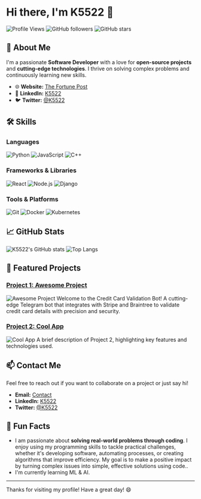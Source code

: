 # Hi there, I'm K5522 👋

![Profile Views](https://komarev.com/ghpvc/?username=K5522&color=blue)
![GitHub followers](https://img.shields.io/github/followers/K5522?label=Followers)
![GitHub stars](https://img.shields.io/github/stars/K5522?label=Stars)

## 🚀 About Me
I'm a passionate **Software Developer** with a love for **open-source projects** and **cutting-edge technologies**. I thrive on solving complex problems and continuously learning new skills.

- 🌐 **Website:** [The Fortune Post](https://thefortunepost.com)
- 💼 **LinkedIn:** [K5522](https://www.linkedin.com/in/imluckey)
- 🐦 **Twitter:** [@K5522](https://twitter.com/K5522)

## 🛠️ Skills

### Languages
![Python](https://img.shields.io/badge/Python-3776AB?style=for-the-badge&logo=python&logoColor=white)
![JavaScript](https://img.shields.io/badge/JavaScript-F7DF1E?style=for-the-badge&logo=javascript&logoColor=black)
![C++](https://img.shields.io/badge/C++-00599C?style=for-the-badge&logo=cplusplus&logoColor=white)

### Frameworks & Libraries
![React](https://img.shields.io/badge/React-61DAFB?style=for-the-badge&logo=react&logoColor=black)
![Node.js](https://img.shields.io/badge/Node.js-339933?style=for-the-badge&logo=nodedotjs&logoColor=white)
![Django](https://img.shields.io/badge/Django-092E20?style=for-the-badge&logo=django&logoColor=white)

### Tools & Platforms
![Git](https://img.shields.io/badge/Git-F05032?style=for-the-badge&logo=git&logoColor=white)
![Docker](https://img.shields.io/badge/Docker-2496ED?style=for-the-badge&logo=docker&logoColor=white)
![Kubernetes](https://img.shields.io/badge/Kubernetes-326CE5?style=for-the-badge&logo=kubernetes&logoColor=white)

## 📈 GitHub Stats

![K5522's GitHub stats](https://github-readme-stats.vercel.app/api?username=K5522&show_icons=true&theme=radical)
![Top Langs](https://github-readme-stats.vercel.app/api/top-langs/?username=K5522&layout=compact&theme=radical)

## 🌟 Featured Projects

### [Project 1: Awesome Project](https://github.com/K5522/CC_Validator)
![Awesome Project](https://img.shields.io/github/stars/K5522/awesome-project?style=social)
Welcome to the Credit Card Validation Bot! A cutting-edge Telegram bot that integrates with Stripe and Braintree to validate credit card details with precision and security.

### [Project 2: Cool App](https://github.com/K5522/cool-app)
![Cool App](https://img.shields.io/github/stars/K5522/cool-app?style=social)
A brief description of Project 2, highlighting key features and technologies used.

## 📫 Contact Me
Feel free to reach out if you want to collaborate on a project or just say hi!

- **Email:** [Contact](mailto:djdf37rrk@duck.com)
- **LinkedIn:** [K5522](https://in.linkedin.com/in/imluckey)
- **Twitter:** [@K5522](https://twitter.com/K5522)

## 🎉 Fun Facts
- I am passionate about **solving real-world problems through coding**. I enjoy using my programming skills to tackle practical challenges, whether it's developing software, automating processes, or creating algorithms that improve efficiency. My goal is to make a positive impact by turning complex issues into simple, effective solutions using code..
- I'm currently learning ML & AI.

---

Thanks for visiting my profile! Have a great day! 😄
